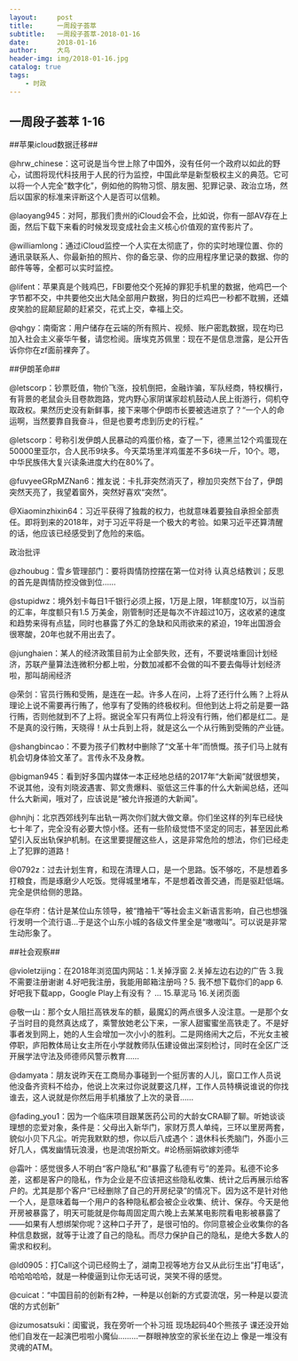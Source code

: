 ```yaml
---
layout:     post
title:      一周段子荟萃
subtitle:   一周段子荟萃-2018-01-16
date:       2018-01-16
author:     大鸟
header-img: img/2018-01-16.jpg
catalog: true
tags:
    - 时政
---
```



## 一周段子荟萃 1-16

##苹果icloud数据迁移##

@hrw_chinese：这可说是当今世上除了中国外，没有任何一个政府以如此的野心，试图将现代科技用于人民的行为监控，中国此举是新型极权主义的典范。它可以将一个人完全“数字化”，例如他的购物习惯、朋友圈、犯罪记录、政治立场，然后以国家的标准来评断这个人是否可以信赖。

@laoyang945：对阿，那我们贵州的iCloud会不会，比如说，你有一部AV存在上面，然后下载下来看的时候发现变成社会主义核心价值观的宣传影片了。

@williamlong：通过iCloud监控一个人实在太彻底了，你的实时地理位置、你的通讯录联系人、你最新拍的照片、你的备忘录、你的应用程序里记录的数据、你的邮件等等，全都可以实时监控。

@lifent：苹果真是个贱鸡巴，FBI要他交个死掉的罪犯手机里的数据，他鸡巴一个字节都不交，中共要他交出大陆全部用户数据，狗日的烂鸡巴一秒都不耽搁，还嬉皮笑脸的屁颠屁颠的赶紧交，花式上交，幸福上交。

@qhgy：南衛宮：用户储存在云端的所有照片、视频、账户密匙数据，现在均已加入社会主义豪华午餐，请您检阅。唐埃克苏佩里：现在不是信息泄露，是公开告诉你你在zf面前裸奔了。

##伊朗革命##

@letscorp：钞票贬值，物价飞涨，投机倒把，金融诈骗，军队经商，特权横行，有背景的老鼠会头目卷款跑路，党内野心家阴谋家趁机鼓动人民上街游行，伺机夺取政权。果然历史没有新鲜事，接下来哪个伊朗市长要被选进京了？“一个人的命运啊，当然要靠自我奋斗，但是也要考虑到历史的行程。”

@letscorp：号称引发伊朗人民暴动的鸡蛋价格，查了一下，德黑兰12个鸡蛋现在50000里亚尔，合人民币9块多。今天菜场里洋鸡蛋差不多6块一斤，10个。嗯，中华民族伟大复兴读条进度大约在80%了。

@fuvyeeGRpMZNan6：推友说：卡扎菲突然消灭了，穆加贝突然下台了，伊朗突然天亮了，我望着窗外，突然好喜欢“突然”。

@Xiaominzhixin64：习近平获得了独裁的权力，也就意味着要独自承担全部责任。即将到来的2018年，对于习近平将是一个极大的考验。如果习近平还算清醒的话，他应该已经感受到了危险的来临。

政治批评

@zhoubug：雪乡管理部门：要将舆情防控摆在第一位对待 认真总结教训；反思的首先是舆情防控没做到位……

@stupidwz：境外划卡每日1千银行必须上报，1万是上限，1年额度10万，以当前的汇率，年度额只有1.5 万美金，刚管制时还是每次不许超过10万，这收紧的速度和趋势来得有点猛，同时也暴露了外汇的急缺和风雨欲来的紧迫，19年出国游会很寒酸，20年也就不用出去了。

@junghaien：某人的经济政策目前为止全部失败，还有，不要说啥重回计划经济，苏联产量算法连微积分都上啦，分数加减都不会做的叫不要去侮辱计划经济啦，那叫胡闹经济

@荣剑：官员行贿和受贿，是连在一起。许多人在问，上将了还行什么贿？上将从理论上说不需要再行贿了，他享有了受贿的终极权利。但他到达上将之前是要一路行贿，否则他就到不了上将。据说全军只有两位上将没有行贿，他们都是红二。是不是真的没行贿，天晓得！从士兵到上将，就是这么一个从行贿到受贿的产业链。

@shangbincao：不要为孩子们教材中删除了“文革十年”而愤慨。孩子们马上就有机会切身体验文革了。言传永不及身教。

@bigman945：看到好多国内媒体一本正经地总结的2017年“大新闻”就很想笑，不说其他，没有刘晓波遇害、郭文贵爆料、驱低这三件事的什么大新闻总结，还叫什么大新闻，哦对了，应该说是“被允许报道的大新闻”。

@hnjhj：北京西郊线列车出轨一两次你们就大做文章。你们坐这样的列车已经快七十年了，完全没有必要大惊小怪。还有一些阶级觉悟不坚定的同志，甚至因此希望引入反出轨保护机制。在这里要提醒这些人，这是非常危险的想法，你们已经走上了犯罪的道路！

@0792z：过去计划生育，和现在清理人口，是一个思路。饭不够吃，不是想着多打粮食，而是琢磨少人吃饭。觉得城里堵车，不是想着改善交通，而是驱赶低端。完全是供给侧的思路。

@在华府：估计是某位山东领导，被“撸袖干”等社会主义新语言影响，自己也想强行发明一个流行语…于是这个山东小城的各级文件里全是“嗷嗷叫”。可以说是非常生动形象了。

##社会观察##

@violetzijing：在2018年浏览国内网站：1.关掉浮窗 2.关掉左边右边的广告 3.我不需要注册谢谢 4.好吧我注册，我能用邮箱注册吗？5. 我不想下载你们的app 6.好吧我下载app，Google Play上有没有？ … 15.草泥马 16.关闭页面

@敬一山：那个女人阻拦高铁发车的额，最魔幻的两点很多人没注意。一是那个女子当时目的竟然真达成了，乘警放她老公下来，一家人甜蜜蜜坐高铁走了。不是好事者发到网上，她的人生会增加一次小小的胜利。二是网络闹大之后，不光女主被停职，庐阳教体局让女主所在小学就教师队伍建设做出深刻检讨，同时在全区广泛开展学法守法及师德师风警示教育……

@damyata：朋友说昨天在工商局办事碰到一个挺厉害的人儿，窗口工作人员说他没备齐资料不给办，他说上次来过你说就要这几样，工作人员特横说谁说的你找谁去，这人说就是你然后用手机播放了上次的录音……

@fading_you1：因为一个临床项目跟某医药公司的大龄女CRA聊了聊。听她谈谈理想的恋爱对象，条件是：父母出入新华门，家财万贯人单纯，三环以里房两套，貌似小贝下凡尘。听完我默默的想，你以后八成遇个：退休科长秃脑门，外面小三好几人，偶发幽情玩浪漫，也是流氓扮斯文。#论杨丽娟欲嫁刘德华

@霜叶：感觉很多人不明白“客户隐私”和“暴露了私德有亏”的差异。私德不论多差，这都是客户的隐私，作为企业是不应该把这些隐私收集、统计之后再展示给客户的。尤其是那个客户“已经删除了自己的开房纪录”的情况下。因为这不是针对他一个人，是意味着每一个用户的各种隐私都会被企业收集、统计、保存。今天是他开房被暴露了，明天可能就是你每周固定周六晚上去某某电影院看电影被暴露了——如果有人想绑架你呢？这种口子开了，是很可怕的。你同意被企业收集你的各种信息数据，就等于让渡了自己的隐私。而尽力保护自己的隐私，是绝大多数人的需求和权利。

@ld0905：打Call这个词已经购土了，湖南卫视等地方台又从此衍生出”打电话”，哈哈哈哈哈，就是一种傻逼到让你无话可说，哭笑不得的感觉。

@cuicat：“中国目前的创新有2种，一种是以创新的方式耍流氓，另一种是以耍流氓的方式创新”

@izumosatsuki：闺蜜说，我在旁听一个补习班 现场起码40个熊孩子 课还没开始 他们自发在一起演巴啦啦小魔仙………一群眼神放空的家长坐在边上 像是一堆没有灵魂的ATM。


